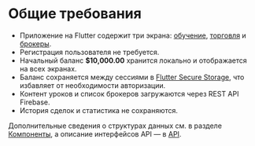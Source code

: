 # Общие требования

- Приложение на Flutter содержит три экрана: [обучение](screen_1_learning.md), [торговля](screen_2_trading.md) и [брокеры](screen_3_brokers.md).
- Регистрация пользователя не требуется.
- Начальный баланс **\$10,000.00** хранится локально и отображается на всех экранах.
- Баланс сохраняется между сессиями в [Flutter Secure Storage](https://pub.dev/packages/flutter_secure_storage), что избавляет от необходимости авторизации.
- Контент уроков и список брокеров загружаются через REST API Firebase.
- История сделок и статистика не сохраняются.

Дополнительные сведения о структурах данных см. в разделе [Компоненты](components.md), а описание интерфейсов API — в [API](api.md).
